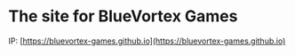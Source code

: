 # The site for BlueVortex Games
IP: [https://bluevortex-games.github.io](https://bluevortex-games.github.io)
